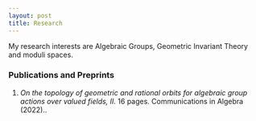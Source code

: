 ```yaml
---
layout: post
title: Research
---
```

<p style="text-align: left">
My research interests are Algebraic Groups, Geometric Invariant Theory and moduli spaces.
</p>

### Publications and Preprints

<ol reversed>
  <li><em>On the topology of geometric and rational orbits for algebraic group actions over valued fields, II.</em> 16 pages. Communications in Algebra (2022).</a>. </li>
</ol>
